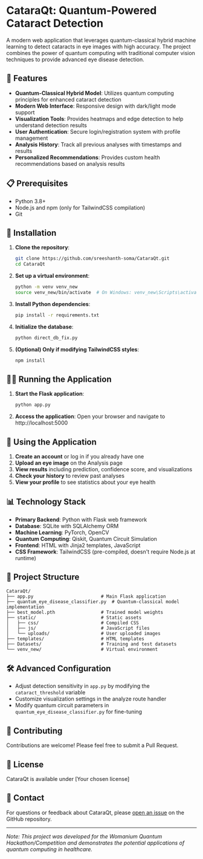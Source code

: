 # CataraQt: Quantum-Powered Cataract Detection

A modern web application that leverages quantum-classical hybrid machine learning to detect cataracts in eye images with high accuracy. The project combines the power of quantum computing with traditional computer vision techniques to provide advanced eye disease detection.

## 🌟 Features

- **Quantum-Classical Hybrid Model**: Utilizes quantum computing principles for enhanced cataract detection
- **Modern Web Interface**: Responsive design with dark/light mode support
- **Visualization Tools**: Provides heatmaps and edge detection to help understand detection results
- **User Authentication**: Secure login/registration system with profile management
- **Analysis History**: Track all previous analyses with timestamps and results
- **Personalized Recommendations**: Provides custom health recommendations based on analysis results

## 📋 Prerequisites

- Python 3.8+
- Node.js and npm (only for TailwindCSS compilation)
- Git

## 🚀 Installation

1. **Clone the repository**:

   ```bash
   git clone https://github.com/sreeshanth-soma/CataraQt.git
   cd CataraQt
   ```

2. **Set up a virtual environment**:

   ```bash
   python -m venv venv_new
   source venv_new/bin/activate  # On Windows: venv_new\Scripts\activate
   ```

3. **Install Python dependencies**:

   ```bash
   pip install -r requirements.txt
   ```

4. **Initialize the database**:

   ```bash
   python direct_db_fix.py
   ```

5. **(Optional) Only if modifying TailwindCSS styles**:
   ```bash
   npm install
   ```

## 🏃‍♂️ Running the Application

1. **Start the Flask application**:

   ```bash
   python app.py
   ```

2. **Access the application**:
   Open your browser and navigate to http://localhost:5000

## 🧪 Using the Application

1. **Create an account** or log in if you already have one
2. **Upload an eye image** on the Analysis page
3. **View results** including prediction, confidence score, and visualizations
4. **Check your history** to review past analyses
5. **View your profile** to see statistics about your eye health

## 📊 Technology Stack

- **Primary Backend**: Python with Flask web framework
- **Database**: SQLite with SQLAlchemy ORM
- **Machine Learning**: PyTorch, OpenCV
- **Quantum Computing**: Qiskit, Quantum Circuit Simulation
- **Frontend**: HTML with Jinja2 templates, JavaScript
- **CSS Framework**: TailwindCSS (pre-compiled, doesn't require Node.js at runtime)

## 📁 Project Structure

```
CataraQt/
├── app.py                         # Main Flask application
├── quantum_eye_disease_classifier.py  # Quantum-classical model implementation
├── best_model.pth                 # Trained model weights
├── static/                        # Static assets
│   ├── css/                       # Compiled CSS
│   ├── js/                        # JavaScript files
│   └── uploads/                   # User uploaded images
├── templates/                     # HTML templates
├── Datasets/                      # Training and test datasets
└── venv_new/                      # Virtual environment
```

## 🛠️ Advanced Configuration

- Adjust detection sensitivity in `app.py` by modifying the `cataract_threshold` variable
- Customize visualization settings in the analyze route handler
- Modify quantum circuit parameters in `quantum_eye_disease_classifier.py` for fine-tuning

## 🤝 Contributing

Contributions are welcome! Please feel free to submit a Pull Request.

## 📝 License

CataraQt is available under [Your chosen license]

## 📧 Contact

For questions or feedback about CataraQt, please [open an issue](https://github.com/sreeshanth-soma/CataraQt/issues) on the GitHub repository.

---

_Note: This project was developed for the Womanium Quantum Hackathon/Competition and demonstrates the potential applications of quantum computing in healthcare._
